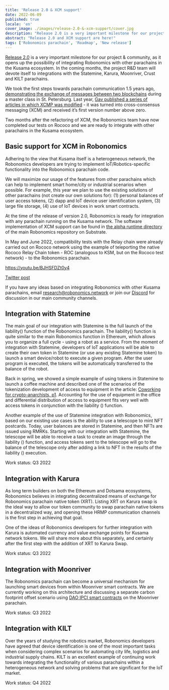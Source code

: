 ```yaml
---
title: 'Release 2.0 & XCM support'
date: 2022-06-09
published: true
locale: 'en'
cover_image: ./images/release-2.0-&-xcm-support/cover.jpg
description: "Release 2.0 is a very important milestone for our project & community, as it opens up the possibility of integrating Robonomics with other parachains in the Kusama ecosystem. In the coming months, the project R&D team will devote itself to integrations with the Statemine, Karura, Moonriver, Crust and KILT parachains."
abstract: "Release 2.0 and XCM support are here!"
tags: ['Robonomics parachain', 'Roadmap', 'New release']
---
```


[Release 2.0](https://github.com/airalab/robonomics/releases/tag/v2.0.0) is a very important milestone for our project & community, as it opens up the possibility of integrating Robonomics with other parachains in the Kusama ecosystem. In the coming months, the project R&D team will devote itself to integrations with the Statemine, Karura, Moonriver, Crust and KILT parachains.

We took the first steps towards parachain communication 1.5 years ago, [demonstrating the exchange of messages between two blockchains](https://wiki.robonomics.network/docs/en/cross-chain-messages/) during a master class in St. Petersburg. Last year, [Gav published a series of articles in which XCMP was modified](https://medium.com/polkadot-network/xcm-the-cross-consensus-message-format-3b77b1373392) - it was turned into cross-consensus messaging (XCM) and received it’s first version number above zero.

Two months after the refactoring of XCM, the Robonomics team have now completed our tests on Rococo and we are ready to integrate with other parachains in the Kusama ecosystem.

## Basic support for XCM in Robonomics

Adhering to the view that Kusama itself is a heterogeneous network, the Robonomics developers are trying to implement IoT/Robotics-specific functionality into the Robonomics parachain code.

We will maximize our usage of the features from other parachains which can help to implement smart home/city or industrial scenarios when possible. For example, this year we plan to use the existing solutions of other parachains (not create our own solutions for): (1) personal balances of user access tokens, (2) dapp and IoT device user identification system, (3) large file storage, (4) use of IoT devices in work smart contracts.

At the time of the release of version 2.0, Robonomics is ready for integration with any parachain running on the Kusama network. The software implementation of XCM support can be found in [the alpha runtime directory](https://github.com/airalab/robonomics/tree/master/runtime/alpha) of the main Robonomics repository on Substrate.

In May and June 2022, compatibility tests with the Relay chain were already carried out on Rococo network using the example of teleporting the native Rococo Relay Chain token - ROC (analogous to KSM, but on the Rococo test network) - to the Robonomics parachain.

https://youtu.be/BJHSFDZt0y4

[Twitter post](https://twitter.com/AIRA_Robonomics/status/1534081132765097984)

If you have any ideas based on integrating Robonomics with other Kusama parachains, email research@robonomics.network or join our [Discord](https://discord.gg/atduhWZpVr) for discussion in our main community channels.

## Integration with Statemine

The main goal of our integration with Statemine is the full launch of the liability() function of the Robonomics parachain. The liability() function is quite similar to the main Robonomics function in Ethereum, which allows you to organize a full cycle - using a robot as a service. From the moment of integration with Statemine, developers of IoT applications will be able to create their own token in Statemine (or use any existing Statemine token) to launch a smart device/robot to execute a given program. After the user program is executed, the tokens will be automatically transferred to the balance of the robot.

Back in spring, we showed a simple example of using tokens in Statemine to launch a coffee machine and described one of the scenarios of the tokenization development of access to equipment in the article: [Coworking for crypto-anarchists, p1](https://blog.aira.life/coworking-for-crypto-anarchists-p1-5ebecb252f2d). Accounting for the use of equipment in the office and differential distribution of access to equipment fits very well with access tokens in conjunction with the liability () function.

Another example of the use of Statemine integration with Robonomics, based on our existing use cases is the ability to use a telescope to mint NFT postcards. Today, user balances are stored in Statemine, and then NFTs are issued using RMRKs. Starting with our integration with Statemine, the telescope will be able to receive a task to create an image through the liability () function, and access tokens sent to the telescope will go to the balance of the telescope only after adding a link to NFT in the results of the liability () execution.

Work status: Q3 2022

## Integration with Karura

As long term builders on both the Ethereum and Dotsama ecosystems, Robonomics believes in integrating decentralized means of exchange for Robonomics parachain native token (XRT). Listing XRT on Karura swap is the ideal way to allow our token community to swap parachain native tokens in a decentralized way, and opening these HRMP communication channels is the first step in achieving that goal.

One of the ideas of Robonomics developers for further integration with Karura is automated currency and value exchange points for Kusama network tokens. We will share more about this separately, and certainly after the first step with the addition of XRT to Karura Swap.

Work status: Q3 2022

## Integration with Moonriver

The Robonomics parachain can become a universal mechanism for launching smart devices from within Moonriver smart contracts. We are currently working on this architecture and discussing a separate carbon footprint offset scenario using [DAO IPCI smart contracts](https://github.com/DAO-IPCI/DAO-IPCI) on the Moonriver parachain. 

Work status: Q3 2022

## Integration with KILT

Over the years of studying the robotics market, Robonomics developers have agreed that device identification is one of the most important tasks when considering complex scenarios for automating city life, logistics and industrial supply chains. KILT is an excellent example of continuing work towards integrating the functionality of various parachains within a heterogeneous network and solving problems that are significant for the IoT market.

Work status: Q4 2022
